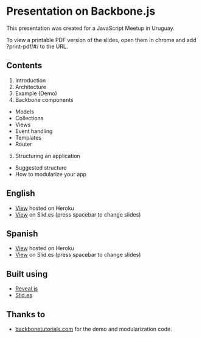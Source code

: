 Presentation on Backbone.js
=====================

This presentation was created for a JavaScript Meetup in Uruguay.

To view a printable PDF version of the slides, open them in chrome and add ?print-pdf/#/ to the URL.

Contents
---------
 1. Introduction
 2. Architecture
 3. Example (Demo)
 4. Backbone components
   - Models
   - Collections
   - Views
   - Event handling
   - Templates
   - Router
 5. Structuring an application
   - Suggested structure
   - How to modularize your app

English
---------
- [View](http://backbone-presentation.herokuapp.com/) hosted on Heroku
- [View](https://slid.es/diegocard/backbone-presentation-en) on Slid.es (press spacebar to change slides)

Spanish
---------
- [View](http://backbone-presentation.herokuapp.com/ES/backbone-presentation-es.html#/) hosted on Heroku
- [View](https://slid.es/diegocard/backbone-presentation-es) on Slid.es (press spacebar to change slides)

Built using
---------
- [Reveal.js](http://lab.hakim.se/reveal-js/)
- [Slid.es](http://www.slid.es/)

Thanks to
---------
- [backbonetutorials.com](http://backbonetutorials.com/) for the demo and modularization code.
